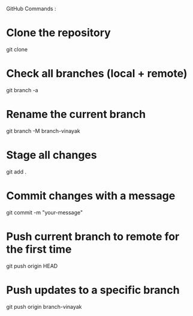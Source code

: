 GitHub Commands :

# Clone the repository
git clone <repo-url>

# Check all branches (local + remote)
git branch -a

# Rename the current branch
git branch -M branch-vinayak

# Stage all changes
git add .

# Commit changes with a message
git commit -m "your-message"

# Push current branch to remote for the first time
git push origin HEAD

# Push updates to a specific branch
git push origin branch-vinayak
